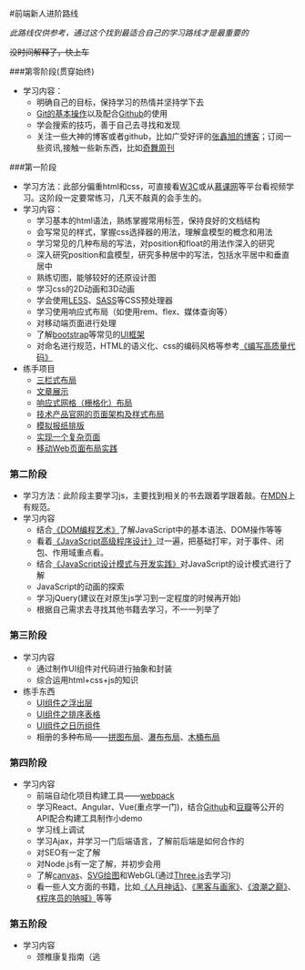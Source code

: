 #前端新人进阶路线

 _此路线仅供参考，通过这个找到最适合自己的学习路线才是最重要的_

 ~~没时间解释了，快上车~~

###第零阶段(贯穿始终)
- 学习内容：
	- 明确自己的目标，保持学习的热情并坚持学下去
	- [Git的基本操作](http://www.liaoxuefeng.com/wiki/0013739516305929606dd18361248578c67b8067c8c017b000)以及配合[Github](https://github.com)的使用
	- 学会搜索的技巧，善于自己去寻找和发现
	- 关注一些大神的博客或者github，比如广受好评的[张鑫旭的博客](http://www.zhangxinxu.com/)；订阅一些资讯,接触一些新东西，比如[奇舞周刊](http://old.75team.com/weekly/)

###第一阶段
- 学习方法：此部分偏重html和css，可直接看[W3C](http://www.w3school.com.cn/html/index.asp)或从[慕课网](http://www.imooc.com/)等平台看视频学习。这阶段一定要常练习，几天不敲真的会手生的。
- 学习内容：
	- 学习基本的html语法，熟练掌握常用标签，保持良好的文档结构
	- 会写常见的样式，掌握css选择器的用法，理解盒模型的概念和用法
	- 学习常见的几种布局的写法，对position和float的用法作深入的研究
	- 深入研究position和盒模型，研究多种居中的写法，包括水平居中和垂直居中
	- 熟练切图，能够较好的还原设计图
	- 学习css的2D动画和3D动画
	- 学会使用[LESS](http://lesscss.cn/)、[SASS](http://sass.bootcss.com/docs/guide/)等CSS预处理器 
	- 学习使用响应式布局（如使用rem、flex、媒体查询等）
	- 对移动端页面进行处理
	- 了解[bootstrap](http://www.bootcss.com/)等常见的[UI框架](http://usablica.github.io/front-end-frameworks/compare.html)
	- 对命名进行规范，HTML的语义化、css的编码风格等参考[《编写高质量代码》](https://book.douban.com/subject/4881987/)
- 练手项目
	- [三栏式布局](http://ife.baidu.com/task/detail?taskId=3)
	- [文章展示](http://ife.baidu.com/task/detail?taskId=5)
	- [响应式网格（栅格化）布局](http://ife.baidu.com/task/detail?taskId=8)
	- [技术产品官网的页面架构及样式布局](http://ife.baidu.com/task/detail?taskId=7)
	- [模拟报纸排版](http://ife.baidu.com/task/detail?taskId=6)
	- [实现一个复杂页面](http://ife.baidu.com/task/detail?taskId=9)
	- [移动Web页面布局实践](http://ife.baidu.com/task/detail?taskId=11)

### 第二阶段
- 学习方法：此阶段主要学习js，主要找到相关的书去跟着学跟着敲。在[MDN](https://developer.mozilla.org/zh-CN/docs/Web/JavaScript)上有规范。
- 学习内容
	- 结合[《DOM编程艺术》](https://book.douban.com/subject/6038371/)了解JavaScript中的基本语法、DOM操作等等
	- 看着[《JavaScript高级程序设计》](https://book.douban.com/subject/10546125/)过一遍，把基础打牢，对于事件、闭包、作用域重点看。
	- 结合[《JavaScript设计模式与开发实践》](https://book.douban.com/subject/26382780/)对JavaScript的设计模式进行了解
	- JavaScript的动画的探索
	- 学习jQuery(建议在对原生js学习到一定程度的时候再开始)
	- 根据自己需求去寻找其他书籍去学习，不一一列举了

### 第三阶段
- 学习内容
	- 通过制作UI组件对代码进行抽象和封装
	- 综合运用html+css+js的知识
- 练手东西
	- [UI组件之浮出层](http://ife.baidu.com/task/detail?taskId=37)
	- [UI组件之排序表格](http://ife.baidu.com/task/detail?taskId=38)
	- [UI组件之日历组件](http://ife.baidu.com/task/detail?taskId=40)
	- 相册的多种布局——[拼图布局](http://ife.baidu.com/task/detail?taskId=43)、[瀑布布局](http://ife.baidu.com/task/detail?taskId=44)、[木桶布局](http://ife.baidu.com/task/detail?taskId=45)

### 第四阶段
- 学习内容
	- 前端自动化项目构建工具——[webpack](http://webpack.github.io/docs/)
	- 学习React、Angular、Vue(重点学一门)，结合[Github](https://api.github.com/)和[豆瓣](https://developers.douban.com/wiki/?title=guide&qq-pf-to=pcqq.discussion)等公开的API配合构建工具制作小demo
	- 学习线上调试
	- 学习Ajax，并学习一门后端语言，了解前后端是如何合作的
	- 对SEO有一定了解
	- 对Node.js有一定了解，并初步会用
	- 了解[canvas](http://www.w3school.com.cn/html5/html5_canvas.asp)、[SVG绘图](http://www.w3school.com.cn/svg/)和WebGL(通过[Three.js](https://github.com/mrdoob/three.js/)去学习)
	- 看一些人文方面的书籍，比如[《人月神话》](https://book.douban.com/subject/2230248/)、[《黑客与画家》](https://book.douban.com/subject/6021440/)、[《浪潮之巅》](https://book.douban.com/subject/6709783/)、[《程序员的呐喊》](https://book.douban.com/subject/25884108/)等等

### 第五阶段
- 学习内容
	- 颈椎康复指南（逃